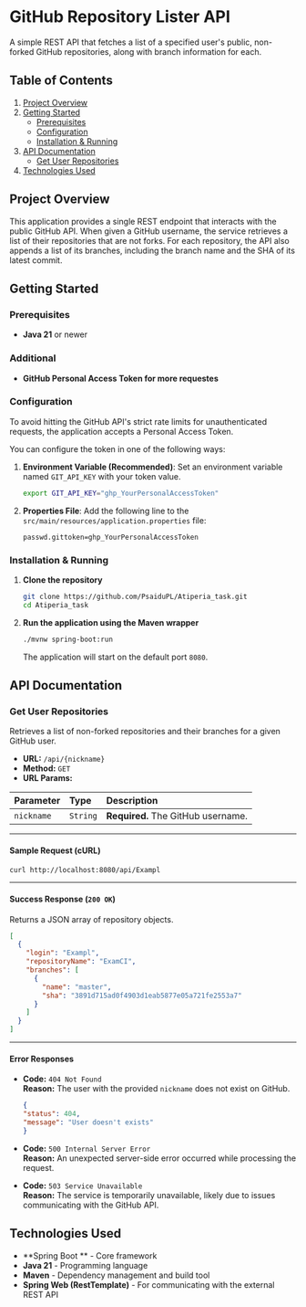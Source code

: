 
# GitHub Repository Lister API

A simple REST API that fetches a list of a specified user's public, non-forked GitHub repositories, along with branch information for each.

## Table of Contents
1.  [Project Overview](#project-overview)
2.  [Getting Started](#getting-started)
    *   [Prerequisites](#prerequisites)
    *   [Configuration](#configuration)
    *   [Installation & Running](#installation--running)
3.  [API Documentation](#api-documentation)
    *   [Get User Repositories](#get-user-repositories)
4.  [Technologies Used](#technologies-used)

## Project Overview
This application provides a single REST endpoint that interacts with the public GitHub API. When given a GitHub username, the service retrieves a list of their repositories that are not forks. For each repository, the API also appends a list of its branches, including the branch name and the SHA of its latest commit.


## Getting Started

### Prerequisites
*   **Java 21** or newer
  
### Additional
*   **GitHub Personal Access Token for more requestes**
### Configuration
To avoid hitting the GitHub API's strict rate limits for unauthenticated requests, the application accepts a Personal Access Token.

You can configure the token in one of the following ways:

1.  **Environment Variable (Recommended)**:
    Set an environment variable named `GIT_API_KEY` with your token value.
    ```bash
    export GIT_API_KEY="ghp_YourPersonalAccessToken"
    ```

2.  **Properties File**:
    Add the following line to the `src/main/resources/application.properties` file:
    ```properties
    passwd.gittoken=ghp_YourPersonalAccessToken
    ```

### Installation & Running

1.  **Clone the repository**
    ```bash
    git clone https://github.com/PsaiduPL/Atiperia_task.git
    cd Atiperia_task
    ```

2.  **Run the application using the Maven wrapper**
    ```bash
    ./mvnw spring-boot:run
    ```
    The application will start on the default port `8080`.

## API Documentation

### Get User Repositories
Retrieves a list of non-forked repositories and their branches for a given GitHub user.

*   **URL:** `/api/{nickname}`
*   **Method:** `GET`
*   **URL Params:**

| Parameter  | Type     | Description                            |
| :--------- | :------- | :------------------------------------- |
| `nickname` | `String` | **Required.** The GitHub username. |

---

#### Sample Request (cURL)
```bash
curl http://localhost:8080/api/Exampl
```
---

#### Success Response (`200 OK`)

Returns a JSON array of repository objects.

```json
[
  {
    "login": "Exampl",
    "repositoryName": "ExamCI",
    "branches": [
      {
        "name": "master",
        "sha": "3891d715ad0f4903d1eab5877e05a721fe2553a7"
      }
    ]
  }
]
```
---

#### Error Responses

*   **Code:** `404 Not Found` <br/>
    **Reason:** The user with the provided `nickname` does not exist on GitHub.

    ```json
    {
    "status": 404,
    "message": "User doesn't exists"
    }
    ```

*   **Code:** `500 Internal Server Error` <br/>
    **Reason:** An unexpected server-side error occurred while processing the request.

*   **Code:** `503 Service Unavailable` <br/>
    **Reason:** The service is temporarily unavailable, likely due to issues communicating with the GitHub API.

## Technologies Used
*   **Spring Boot ** - Core framework
*   **Java 21** - Programming language
*   **Maven** - Dependency management and build tool
*   **Spring Web (RestTemplate)** - For communicating with the external REST API
